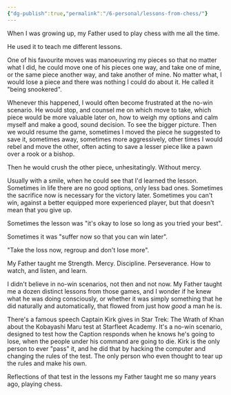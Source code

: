 ```yaml
---
{"dg-publish":true,"permalink":"/6-personal/lessons-from-chess/"}
---
```



When I was growing up, my Father used to play chess with me all the time.

He used it to teach me different lessons.

One of his favourite moves was manoeuvring my pieces so that no matter what I did, he could move one of his pieces one way, and take one of mine, or the same piece another way, and take another of mine. No matter what, I would lose a piece and there was nothing I could do about it. He called it "being snookered".

Whenever this happened, I would often become frustrated at the no-win scenario. He would stop, and counsel me on which move to take, which piece would be more valuable later on, how to weigh my options and calm myself and make a good, sound decision. To see the bigger picture. Then we would resume the game, sometimes I moved the piece he suggested to save it, sometimes away, sometimes more aggressively, other times I would rebel and move the other, often acting to save a lesser piece like a pawn over a rook or a bishop.

Then he would crush the other piece, unhesitatingly. Without mercy.

Usually with a smile, when he could see that I'd learned the lesson. Sometimes in life there are no good options, only less bad ones. Sometimes the sacrifice now is necessary for the victory later. Sometimes you can't win, against a better equipped more experienced player, but that doesn't mean that you give up.

Sometimes the lesson was "it's okay to lose so long as you tried your best".

Sometimes it was "suffer now so that you can win later".

"Take the loss now, regroup and don't lose more".

My Father taught me Strength. Mercy. Discipline. Perseverance. How to watch, and listen, and learn.

I didn't believe in no-win scenarios, not then and not now. My Father taught me a dozen distinct lessons from those games, and I wonder if he knew what he was doing consciously, or whether it was simply something that he did naturally and automatically, that flowed from just how _good_ a man he is.

There's a famous speech Captain Kirk gives in Star Trek: The Wrath of Khan about the Kobayashi Maru test at Starfleet Academy. It's a no-win scenario, designed to test how the Caption responds when he knows he's going to lose, when the people under his command are going to die. Kirk is the only person to ever "pass" it, and he did that by hacking the computer and changing the rules of the test. The only person who even thought to tear up the rules and make his own.

Reflections of that test in the lessons my Father taught me so many years ago, playing chess.

